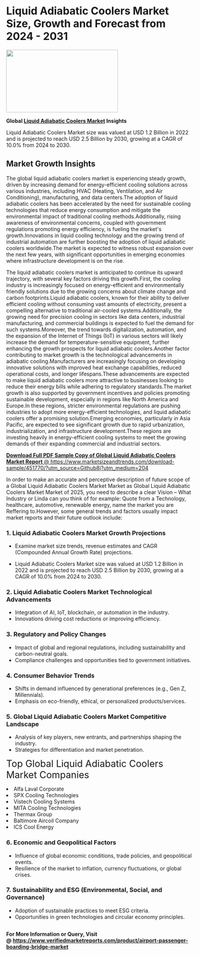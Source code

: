 <H1>Liquid Adiabatic Coolers Market Size, Growth and Forecast from 2024 - 2031</H1><img class="aligncenter size-medium wp-image-584254" src="https://thirdeyenews.in/wp-content/uploads/2024/09/Global-Market-Research-300x168.jpeg" alt="" width="300" height="168" /><p><strong>Global&nbsp;<a href="https://www.marketsizeandtrends.com/download-sample/451770/?utm_source=Github8j?utm_medium=204">Liquid Adiabatic Coolers Market</a> Insights</strong></p><p>Liquid Adiabatic Coolers Market size was valued at USD 1.2 Billion in 2022 and is projected to reach USD 2.5 Billion by 2030, growing at a CAGR of 10.0% from 2024 to 2030.</p><p><h2>Market Growth Insights</h2> <p>The global liquid adiabatic coolers market is experiencing steady growth, driven by increasing demand for energy-efficient cooling solutions across various industries, including HVAC (Heating, Ventilation, and Air Conditioning), manufacturing, and data centers.The adoption of liquid adiabatic coolers has been accelerated by the need for sustainable cooling technologies that reduce energy consumption and mitigate the environmental impact of traditional cooling methods.Additionally, rising awareness of environmental concerns, coupled with government regulations promoting energy efficiency, is fueling the market's growth.Innovations in liquid cooling technology and the growing trend of industrial automation are further boosting the adoption of liquid adiabatic coolers worldwide.The market is expected to witness robust expansion over the next few years, with significant opportunities in emerging economies where infrastructure development is on the rise.</p> <p><a href="#"></a></p> <p>The liquid adiabatic coolers market is anticipated to continue its upward trajectory, with several key factors driving this growth.First, the cooling industry is increasingly focused on energy-efficient and environmentally friendly solutions due to the growing concerns about climate change and carbon footprints.Liquid adiabatic coolers, known for their ability to deliver efficient cooling without consuming vast amounts of electricity, present a compelling alternative to traditional air-cooled systems.Additionally, the growing need for precision cooling in sectors like data centers, industrial manufacturing, and commercial buildings is expected to fuel the demand for such systems.Moreover, the trend towards digitalization, automation, and the expansion of the Internet of Things (IoT) in various sectors will likely increase the demand for temperature-sensitive equipment, further enhancing the growth prospects for liquid adiabatic coolers.Another factor contributing to market growth is the technological advancements in adiabatic cooling.Manufacturers are increasingly focusing on developing innovative solutions with improved heat exchange capabilities, reduced operational costs, and longer lifespans.These advancements are expected to make liquid adiabatic coolers more attractive to businesses looking to reduce their energy bills while adhering to regulatory standards.The market growth is also supported by government incentives and policies promoting sustainable development, especially in regions like North America and Europe.In these regions, stricter environmental regulations are pushing industries to adopt more energy-efficient technologies, and liquid adiabatic coolers offer a promising solution.Emerging economies, particularly in Asia Pacific, are expected to see significant growth due to rapid urbanization, industrialization, and infrastructure development.These regions are investing heavily in energy-efficient cooling systems to meet the growing demands of their expanding commercial and industrial sectors.<p><a href="#"></p><p><span class=""><strong>Download Full PDF Sample Copy of Global Liquid Adiabatic Coolers Market Report</strong> @ <a href="https://www.marketsizeandtrends.com/download-sample/451770/?utm_source=Github8j?utm_medium=204" target="_blank">https://www.marketsizeandtrends.com/download-sample/451770/?utm_source=Github8j?utm_medium=204</a></span></p><p>In order to make an accurate and perceptive description of future scope of a Global&nbsp;Liquid Adiabatic Coolers Market Market as Global&nbsp;Liquid Adiabatic Coolers Market Market of 2025, you need to describe a clear Vision &ndash; What Industry or Linda can you think of for example: Quote from a Technology, healthcare, automotive, renewable energy, name the market you are Reffering to.However, some general trends and factors usually impact market reports and their future outlook include:</p><h3>1.&nbsp;<strong>Liquid Adiabatic Coolers Market Growth Projections</strong></h3><ul><li>Examine market size trends, revenue estimates and CAGR (Compounded Annual Growth Rate) projections.</li><li><p>Liquid Adiabatic Coolers Market size was valued at USD 1.2 Billion in 2022 and is projected to reach USD 2.5 Billion by 2030, growing at a CAGR of 10.0% from 2024 to 2030.</p></li></ul><h3>2.&nbsp;<strong>Liquid Adiabatic Coolers Market Technological Advancements</strong></h3><ul><li>Integration of AI, IoT, blockchain, or automation in the industry.</li><li>Innovations driving cost reductions or improving efficiency.</li></ul><h3>3.&nbsp;<strong>Regulatory and Policy Changes</strong></h3><ul><li>Impact of global and regional regulations, including sustainability and carbon-neutral goals.</li><li>Compliance challenges and opportunities tied to government initiatives.</li></ul><h3>4.&nbsp;<strong>Consumer Behavior Trends</strong></h3><ul><li>Shifts in demand influenced by generational preferences (e.g., Gen Z, Millennials).</li><li>Emphasis on eco-friendly, ethical, or personalized products/services.</li></ul><h3>5.&nbsp;<strong>Global Liquid Adiabatic Coolers Market Competitive Landscape</strong></h3><ul><li>Analysis of key players, new entrants, and partnerships shaping the industry.</li><li>Strategies for differentiation and market penetration.</li></ul><p data-pm-slice="1 1 []"><span style="color: inherit; font-family: inherit; font-size: 25px;">Top Global Liquid Adiabatic Coolers Market Companies</span></p><div class="" data-test-id=""><p><li>Alfa Laval Corporate</li><li> SPX Cooling Technologies</li><li> Vistech Cooling Systems</li><li> MITA Cooling Technologies</li><li> Thermax Group</li><li> Baltimore Aircoil Company</li><li> ICS Cool Energy</li></p></div><h3>6.&nbsp;<strong>Economic and Geopolitical Factors</strong></h3><ul><li>Influence of global economic conditions, trade policies, and geopolitical events.</li><li>Resilience of the market to inflation, currency fluctuations, or global crises.</li></ul><h3>7.&nbsp;<strong>Sustainability and ESG (Environmental, Social, and Governance)</strong></h3><ul><li>Adoption of sustainable practices to meet ESG criteria.</li><li>Opportunities in green technologies and circular economy principles.</li></ul><h2><strong style="font-size: 14px;">For More Information or Query, Visit @&nbsp;</strong><a style="background-color: #ffffff; font-size: 14px;" href="https://www.marketsizeandtrends.com/report/liquid-adiabatic-coolers-market/" target="_blank">https://www.verifiedmarketreports.com/product/airport-passenger-boarding-bridge-market</a></h2>